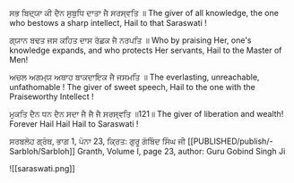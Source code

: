 ਸਭ ਬਿਦ੍ਯਾ ਕੀ ਦੈਨ ਸੁਬੁਧਿ ਦਾਤਾ ਜੈ ਸਰਸ੍ਵਤਿ ॥
The giver of all knowledge, the one who bestows a sharp intellect, Hail to that Saraswati !

ਗ੍ਯਾਨ ਬਢਤ ਜਸ ਕਹਿਤ ਦਾਸ ਰੱਛਕ ਜੈ ਨਰਪਤਿ ॥
Who by praising Her, one's knowledge expands, and who protects Her servants, Hail to the Master of Men!

ਅਚਲ ਅਗਮ੍ਯ ਅਥਾਹ ਬਾਕਦਾਇਕ ਜੈ ਜਸਮਤਿ ॥
The everlasting, unreachable, unfathomable ! The giver of sweet speech, Hail to the one with the Praiseworthy Intellect !

ਮੁਕਤਿ ਦੈਨ ਧਨ ਦੈਨ ਸਦਾ ਜੈ ਜੈ ਜੈ ਸਰਸ੍ਵਤਿ ॥121॥
The giver of liberation and wealth! Forever Hail Hail Hail to Saraswati !

ਸਰਬਲੋਹ ਗ੍ਰੰਥ, ਭਾਗ 1, ਪੰਨਾ 23, ਕ੍ਰਿਤ: ਗੁਰੂ ਗੋਬਿੰਦ ਸਿੰਘ ਜੀ
[[PUBLISHED/publish/-Sarbloh/Sarbloh]] Granth, Volume I, page 23, author: Guru Gobind Singh Ji

![[saraswati.png]]